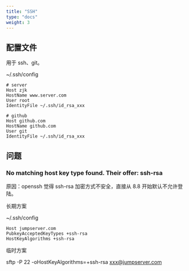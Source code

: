 ```yaml
---
title: "SSH"
type: "docs"
weight: 3
---
```


## 配置文件

用于 ssh、git。

~/.ssh/config

```text
# server
Host zjk
HostName www.server.com
User root
IdentityFile ~/.ssh/id_rsa_xxx

# github
Host github.com
HostName github.com
User git
IdentityFile ~/.ssh/id_rsa_xxx
```

## 问题

### No matching host key type found. Their offer: ssh-rsa

原因：openssh 觉得 ssh-rsa 加密方式不安全，直接从 8.8 开始默认不允许登陆。

长期方案

~/.ssh/config

```text
Host jumpserver.com
PubkeyAcceptedKeyTypes +ssh-rsa
HostKeyAlgorithms +ssh-rsa
```

临时方案

sftp -P 22 -oHostKeyAlgorithms=+ssh-rsa xxx@jumpserver.com
